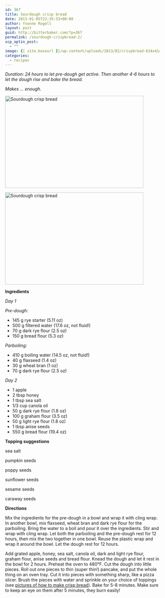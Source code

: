 ```yaml
---
id: 367
title: Sourdough crisp bread
date: 2013-01-05T22:35:53+00:00
author: Yvonne Rogell
layout: post
guid: http://bitterbaker.com/?p=367
permalink: /sourdough-crispbread-2/
xcp_optin_post:
  - ""
image: {{ site.baseurl }}/wp-content/uploads/2013/02/crispbread-624x414.jpg
categories:
  - recipes
---
```

_Duration: 24 hours to let pre-dough get active. Then another 4-6 hours to let the dough rise and bake the bread._
  
_Makes &#8230; enough._

<p class="recipe-icon">
  <img class="recipe-icon alignright pinthis" title="Sourdough crisp bread | bitterbaker.com " alt="Sourdough crisp bread" src="http://bitterbaker.com/images/crispbread-mini.jpg" width="450" height="299" />
</p>

<p class="">
  <img class=" alignright pinthis" title="Sourdough crisp bread | bitterbaker.com " alt="Sourdough crisp bread" src="http://bitterbaker.com/images/crispbread.jpg" width="450" height="299" />
</p>

**Ingredients**
  
_Day 1_

_Pre-dough:_

  * 145 g rye starter (5.11 oz)
  * 500 g filtered water (17.6 oz, not fluid!)
  * 70 g dark rye flour (2.5 oz)
  * 150 g bread flour (5.3 oz)

_Parboiling:_

  * 410 g boiling water (14.5 oz, not fluid!)
  * 40 g flaxseed (1.4 oz)
  * 30 g wheat bran (1 oz)
  * 70 g dark rye flour (2.5 oz)

_Day 2_

  * 1 apple
  * 2 tbsp honey
  * 1 tbsp sea salt
  * 1/3 cup canola oil
  * 50 g dark rye flour (1.8 oz)
  * 100 g graham flour (3.5 oz)
  * 50 g light rye flour (1.8 oz)
  * 1 tbsp anise seeds
  * 550 g bread flour (19.4 oz)

**Topping suggestions**
  
sea salt
  
pumpkin seeds
  
poppy seeds
  
sunflower seeds
  
sesame seeds
  
caraway seeds

**Directions**
  
Mix the ingredients for the pre-dough in a bowl and wrap it with cling wrap. In another bowl, mix flaxseed, wheat bran and dark rye flour for the parboiling. Bring the water to a boil and pour it over the ingredients. Stir and wrap with cling wrap. Let both the parboiling and the pre-dough rest for 12 hours, then mix the two together in one bowl. Reuse the plastic wrap and wrap it around the bowl. Let the dough rest for 12 hours.

Add grated apple, honey, sea salt, canola oil, dark and light rye flour, graham flour, anise seeds and bread flour. Knead the dough and let it rest in the bowl for 2 hours. Preheat the oven to 480°F. Cut the dough into little pieces. Roll out one pieces to thin (super thin!) pancake, and put the whole thing on an oven tray. Cut it into pieces with something sharp, like a pizza slicer. Brush the pieces with water and sprinkle on your choice of toppings (see <a title="How to make crisp bread" href="http://bitterbaker.com/how-to-make-crispbread/" target="_blank">pictures of how to make crisp bread</a>). Bake for 5-8 minutes. Make sure to keep an eye on them after 5 minutes, they burn easily!
